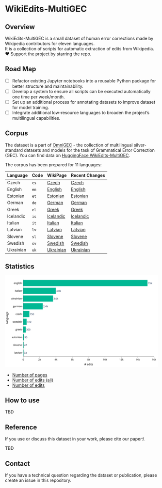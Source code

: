 # WikiEdits-MultiGEC

## Overview
WikiEdits-MultiGEC is a small dataset of human error corrections made by Wikipedia contributors for eleven languages.\
It is a collection of scripts for automatic extraction of edits from Wikipedia.\
❤️ Support the project by starring the repo.

## Road Map
- [ ] Refactor existing Jupyter notebooks into a reusable Python package for better structure and maintainability.
- [ ] Develop a system to ensure all scripts can be executed automatically one time per week/month.
- [ ] Set up an additional process for annotating datasets to improve dataset for model training.
- [ ] Integrate additional low-resource languages to broaden the project’s multilingual capabilities.

## Corpus
The dataset is a part of [OmniGEC](https://huggingface.co/collections/lang-uk/omnigec-68095391ebef195ed6c0a5f3) -
the collection of multilingual silver-standard datasets and models for the task of Grammatical Error Correction (GEC).
You can find data on [HuggingFace WikiEdits-MultiGEC](https://huggingface.co/datasets/lang-uk/WikiEdits-MultiGEC).

The corpus has been prepared for 11 languages:

| Language  | Code  | WikiPage                                                                                                                               | Recent Changes                                                                                                                                                                                                                                                                                                                |
|-----------|-------|----------------------------------------------------------------------------------------------------------------------------------------|-------------------------------------------------------------------------------------------------------------------------------------------------------------------------------------------------------------------------------------------------------------------------------------------------------------------------------|
| Czech     | `cs`  | [Czech](https://cs.wikipedia.org/wiki/Hlavn%C3%AD_strana)                                                                              | [Czech](https://cs.wikipedia.org/w/index.php?hidebots=1&hidecategorization=1&hideWikibase=1&tagfilter=newcomer+task+copyedit&limit=50&days=7&title=Speci%C3%A1ln%C3%AD:Posledn%C3%AD_zm%C4%9Bny&urlversion=2)                                                                                                                 |
| English   | `en`  | [English](https://en.wikipedia.org/wiki/Main_Page)                                                                                     | [English](https://en.wikipedia.org/w/index.php?hidebots=1&hidecategorization=1&hideWikibase=1&tagfilter=newcomer+task+copyedit&limit=50&days=7&title=Special:RecentChanges&urlversion=2)                                                                                                                                      |
| Estonian  | `et`  | [Estonian](https://et.wikipedia.org/wiki/Vikipeedia:Esileht)                                                                           | [Estonian](https://et.wikipedia.org/w/index.php?hidebots=1&hidecategorization=1&hideWikibase=1&tagfilter=newcomer+task+copyedit&limit=50&days=7&title=Eri:Viimased_muudatused&urlversion=2)                                                                                                                                   |
| German    | `de`  | [German](https://de.wikipedia.org/wiki/Wikipedia:Hauptseite)                                                                           | [German](https://de.wikipedia.org/w/index.php?hidebots=1&hidecategorization=1&hideWikibase=1&tagfilter=newcomer+task+copyedit&limit=50&days=7&title=Spezial:Letzte_%C3%84nderungen&urlversion=2)                                                                                                                              |
| Greek     | `el`  | [Greek](https://el.wikipedia.org/wiki/%CE%95%CE%BB%CE%BB%CE%B7%CE%BD%CE%B9%CE%BA%CE%AE_%CE%B3%CE%BB%CF%8E%CF%83%CF%83%CE%B1)           | [Greek](https://el.wikipedia.org/w/index.php?hidebots=1&hidecategorization=1&hideWikibase=1&tagfilter=newcomer+task+copyedit&limit=50&days=7&title=%CE%95%CE%B9%CE%B4%CE%B9%CE%BA%CF%8C:%CE%A0%CF%81%CF%8C%CF%83%CF%86%CE%B1%CF%84%CE%B5%CF%82%CE%91%CE%BB%CE%BB%CE%B1%CE%B3%CE%AD%CF%82&urlversion=2)                        |
| Icelandic | `is`  | [Icelandic](https://is.wikipedia.org/wiki/Fors%C3%AD%C3%B0a)                                                                           | [Icelandic](https://is.wikipedia.org/w/index.php?hidebots=1&hidecategorization=1&hideWikibase=1&tagfilter=newcomer+task&limit=50&days=7&title=Kerfiss%C3%AD%C3%B0a:N%C3%BDlegar_breytingar&urlversion=2)                                                                                                                      |
| Italian   | `it`  | [Italian](https://it.wikipedia.org/wiki/Pagina_principale)                                                                             | [Italian](https://it.wikipedia.org/w/index.php?hidebots=1&hidecategorization=1&hideWikibase=1&tagfilter=newcomer+task+copyedit&limit=50&days=7&title=Speciale:UltimeModifiche&urlversion=2)                                                                                                                                   |
| Latvian   | `lv`  | [Latvian](https://lv.wikipedia.org/wiki/Special:SpecialPages)                                                                          | [Latvian](https://lv.wikipedia.org/w/index.php?hidebots=1&hidecategorization=1&hideWikibase=1&tagfilter=newcomer+task+copyedit&limit=50&days=7&title=Special:RecentChanges&urlversion=2)                                                                                                                                      |
| Slovene   | `sl`  | [Slovene](https://sl.wikipedia.org/wiki/Posebno:PosebneStrani)                                                                         | [Slovene](https://sl.wikipedia.org/w/index.php?hidebots=1&hidecategorization=1&hideWikibase=1&tagfilter=newcomer+task+copyedit&limit=50&days=7&title=Posebno:ZadnjeSpremembe&urlversion=2)                                                                                                                                    |
| Swedish   | `sv`  | [Swedish](https://sv.wikipedia.org/wiki/Portal:Huvudsida)                                                                              | [Swedish](https://sv.wikipedia.org/w/index.php?hidebots=1&hidecategorization=1&hideWikibase=1&tagfilter=newcomer+task+copyedit&limit=50&days=7&title=Special:Senaste_%C3%A4ndringar&urlversion=2)                                                                                                                             |
| Ukrainian | `uk`  | [Ukrainian](https://uk.wikipedia.org/wiki/%D0%93%D0%BE%D0%BB%D0%BE%D0%B2%D0%BD%D0%B0_%D1%81%D1%82%D0%BE%D1%80%D1%96%D0%BD%D0%BA%D0%B0) | [Ukrainian](https://uk.wikipedia.org/w/index.php?hidebots=1&hidecategorization=1&hideWikibase=1&tagfilter=newcomer+task+copyedit&limit=50&days=7&title=%D0%A1%D0%BF%D0%B5%D1%86%D1%96%D0%B0%D0%BB%D1%8C%D0%BD%D0%B0:%D0%9D%D0%BE%D0%B2%D1%96_%D1%80%D0%B5%D0%B4%D0%B0%D0%B3%D1%83%D0%B2%D0%B0%D0%BD%D0%BD%D1%8F&urlversion=2) |

## Statistics
![alt text](images/fig_languages.png "Title")
- [Number of pages](metadata/pages.json)
- [Number of edits (all)](metadata/corrections.json)
- [Number of edits](metadata/corrections_clean.json)

## How to use

TBD

## Reference
If you use or discuss this dataset in your work, please cite our paper:\

TBD

## Contact
If you have a technical question regarding the dataset or publication, please create an issue in this repository.
